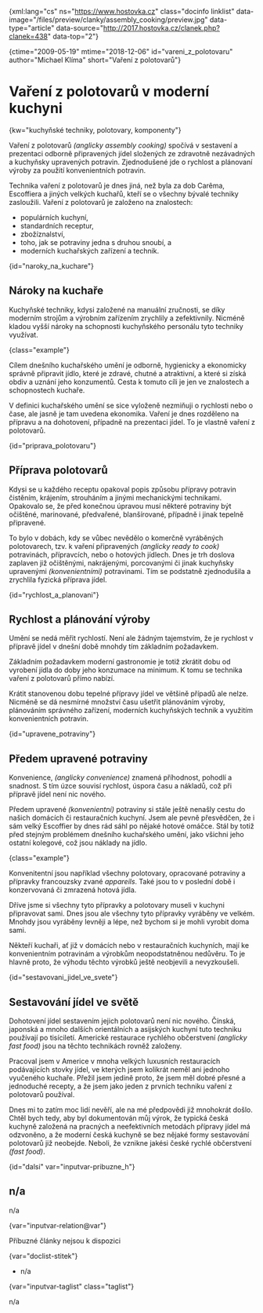 
{xml:lang="cs" ns="https://www.hostovka.cz" class="docinfo linklist" data-image="/files/preview/clanky/assembly_cooking/preview.jpg" data-type="article" data-source="http://2017.hostovka.cz/clanek.php?clanek=438" data-top="2"}

{ctime="2009-05-19" mtime="2018-12-06" id="vareni\_z\_polotovaru" author="Michael Klíma" short="Vaření z polotovarů"}

# Vaření z polotovarů v moderní kuchyni 

{kw="kuchyňské techniky, polotovary, komponenty"}

Vaření z polotovarů _(anglicky assembly cooking)_ spočívá v sestavení a prezentaci odborně připravených jídel složených ze zdravotně nezávadných a kuchyňsky upravených potravin. Zjednodušené jde o rychlost a plánovaní výroby za použití konvenientních potravin. 

Technika vaření z polotovarů je dnes jiná, než byla za dob Carêma, Escoffiera a jiných velkých kuchařů, kteří se o všechny bývalé techniky zasloužili. Vaření z polotovarů je založeno na znalostech: 

  * populárních kuchyní, 
  * standardních receptur, 
  * zbožíznalství, 
  * toho, jak se potraviny jedna s druhou snoubí, a 
  * moderních kuchařských zařízení a technik. 

{id="naroky\_na\_kuchare"}

## Nároky na kuchaře 

Kuchyňské techniky, kdysi založené na manuální zručnosti, se díky moderním strojům a výrobním zařízením zrychlily a zefektivnily. Nicméně kladou vyšší nároky na schopnosti kuchyňského personálu tyto techniky využívat. 

{class="example"}

Cílem dnešního kuchařského umění je odborně, hygienicky a ekonomicky správně připravit jídlo, které je zdravé, chutné a atraktivní, a které si získá obdiv a uznání jeho konzumentů. Cesta k tomuto cíli je jen ve znalostech a schopnostech kuchaře. 

V definici kuchařského umění se sice vyloženě nezmiňuji o rychlosti nebo o čase, ale jasně je tam uvedena ekonomika. Vaření je dnes rozděleno na přípravu a na dohotovení, případně na prezentaci jídel. To je vlastně vaření z polotovarů. 

{id="priprava_polotovaru"}

## Příprava polotovarů 

Kdysi se u každého receptu opakoval popis způsobu přípravy potravin čistěním, krájením, strouháním a jinými mechanickými technikami. Opakovalo se, že před konečnou úpravou musí některé potraviny být očištěné, marinované, předvařené, blanšírované, případně i jinak tepelně připravené. 

To bylo v dobách, kdy se vůbec nevědělo o komerčně vyráběných polotovarech, tzv. k vaření připravených _(anglicky ready to cook)_ potravinách, přípravcích, nebo o hotových jídlech. Dnes je trh doslova zaplaven již očištěnými, nakrájenými, porcovanými či jinak kuchyňsky upravenými _(konvenientními)_ potravinami. Tím se podstatně zjednodušila a zrychlila fyzická příprava jídel. 

{id="rychlost\_a\_planovani"}

## Rychlost a plánování výroby 

Umění se nedá měřit rychlostí. Není ale žádným tajemstvím, že je rychlost v přípravě jídel v dnešní době mnohdy tím základním požadavkem. 

Základním požadavkem moderní gastronomie je totiž zkrátit dobu od vyrobení jídla do doby jeho konzumace na minimum. K tomu se technika vaření z polotovarů přímo nabízí. 

Krátit stanovenou dobu tepelné přípravy jídel ve většině případů ale nelze. Nicméně se dá nesmírné množství času ušetřit plánováním výroby, plánováním správného zařízení, moderních kuchyňských technik a využitím konvenientních potravin. 

{id="upravene_potraviny"}

## Předem upravené potraviny 

Konvenience, _(anglicky convenience)_ znamená příhodnost, pohodlí a snadnost. S tím úzce souvisí rychlost, úspora času a nákladů, což při přípravě jídel není nic nového. 

Předem upravené _(konvenientní)_ potraviny si stále ještě nenašly cestu do našich domácích či restauračních kuchyní. Jsem ale pevně přesvědčen, že i sám velký Escoffier by dnes rád sáhl po nějaké hotové omáčce. Stál by totiž před stejným problémem dnešního kuchařského umění, jako všichni jeho ostatní kolegové, což jsou náklady na jídlo. 

{class="example"}

Konvenitentní jsou například všechny polotovary, opracované potraviny a přípravky francouzsky zvané _appareils_. Také jsou to v poslední době i konzervovaná či zmrazená hotová jídla. 

Dříve jsme si všechny tyto přípravky a polotovary museli v kuchyni připravovat sami. Dnes jsou ale všechny tyto přípravky vyráběny ve velkém. Mnohdy jsou vyráběny levněji a lépe, než bychom si je mohli vyrobit doma sami. 

Někteří kuchaři, ať již v domácích nebo v restauračních kuchyních, mají ke konvenientním potravinám a výrobkům neopodstatněnou nedůvěru. To je hlavně proto, že výhodu těchto výrobků ještě neobjevili a nevyzkoušeli. 

{id="sestavovani\_jidel\_ve_svete"}

## Sestavování jídel ve světě 

Dohotovení jídel sestavením jejich polotovarů není nic nového. Čínská, japonská a mnoho dalších orientálních a asijských kuchyní tuto techniku používají po tisíciletí. Americké restaurace rychlého občerstvení _(anglicky fast food)_ jsou na těchto technikách rovněž založeny. 

Pracoval jsem v Americe v mnoha velkých luxusních restauracích podávajících stovky jídel, ve kterých jsem kolikrát neměl ani jednoho vyučeného kuchaře. Přežil jsem jedině proto, že jsem měl dobré přesné a jednoduché recepty, a že jsem jako jeden z prvních techniku vaření z polotovarů používal. 

Dnes mi to zatím moc lidí nevěří, ale na mé předpovědi již mnohokrát došlo. Chtěl bych tedy, aby byl dokumentován můj výrok, že typická česká kuchyně založená na pracných a neefektivních metodách přípravy jídel má odzvoněno, a že moderní česká kuchyně se bez nějaké formy sestavování polotovarů již neobejde. Neboli, že vznikne jakési české rychlé občerstvení _(fast food)_. 

{id="dalsi" var="inputvar-pribuzne_h"}

## n/a 

n/a 

{var="inputvar-relation@var"}

Příbuzné články nejsou k dispozici 

{var="doclist-stitek"}

  * n/a 

{var="inputvar-taglist" class="taglist"}

n/a

